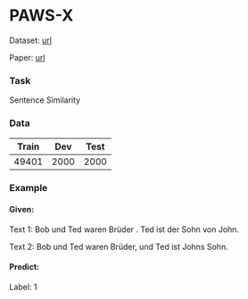 # PAWS-X

Dataset: [url](https://huggingface.co/datasets/paws-x)

Paper: [url](https://aclanthology.org/D19-1382/)

### Task
Sentence Similarity

### Data

| Train | Dev  | Test |
|-------|------|------|
| 49401 | 2000 | 2000 |

### Example

#### Given: 

Text 1: Bob und Ted waren Brüder . Ted ist der Sohn von John.

Text 2: Bob und Ted waren Brüder, und Ted ist Johns Sohn.	

#### Predict: 

Label: 1



